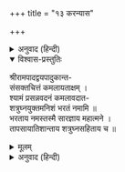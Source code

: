 +++
title = "१३ करन्यास"

+++


<details><summary>अनुवाद (हिन्दी)</summary>

ॐ भरताय नमस्तस्मै—अङ्गुष्ठाभ्यां नमः । ॐ सारज्ञाय तर्जनीभ्यां नमः । ॐ महात्मने मध्यमाभ्यां नमः । ॐ तापसाय अनामिकाभ्यां नमः । ॐ अतिशान्ताय कनिष्ठिकाभ्यां नमः । ॐ शत्रुघ्नसहिताय च करतलकरपृष्ठाभ्यां नमः ।  
फिर इसी प्रकार हृदयादिका भी न्यास करके निम्नलिखित श्लोकानुसार ध्यान करना चाहिये—
</details>

<details open><summary>विश्वास-प्रस्तुतिः</summary>

श्रीरामपादद्वयपादुकान्त-  
संसक्तचित्तं कमलायताक्षम् ।  
श्यामं प्रसन्नवदनं कमलावदात-  
शत्रुघ्नयुक्तमनिशं भरतं नमामि ॥  
भरताय नमस्तस्मै सारज्ञाय महात्मने ।  
तापसायातिशान्ताय शत्रुघ्नसहिताय च ॥
</details>

<details><summary>मूलम्</summary>

श्रीरामपादद्वयपादुकान्त-  
संसक्तचित्तं कमलायताक्षम् ।  
श्यामं प्रसन्नवदनं कमलावदात-  
शत्रुघ्नयुक्तमनिशं भरतं नमामि ॥  
भरताय नमस्तस्मै सारज्ञाय महात्मने ।  
तापसायातिशान्ताय शत्रुघ्नसहिताय च ॥
</details>

<details><summary>अनुवाद (हिन्दी)</summary>

इस मन्त्रसे पञ्चोपचारद्वारा भरतजीकी पूजा करे । चाहे तो इसी मन्त्रसे लक्ष्मी-प्राप्तिकी इच्छासे अयोध्याकाण्डका सम्पुटित पाठ करे ।
</details>
